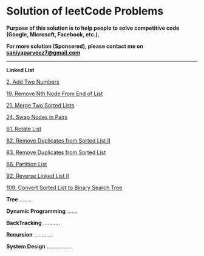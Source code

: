 # Solution of leetCode Problems

**Purpose of this solution is to help people to solve competitive code (Google, Microsoft, Facebook, etc.).**

**For more solution (Sponsered), please contact me on saniyaparveez7@gmail.com**

________________________________________________________________________________

**Linked List**

[2. Add Two Numbers](https://github.com/saniyaparveez/leetCodeSolution/blob/main/LinkedList/addTwoNumbers.py)

[19. Remove Nth Node From End of List](https://github.com/saniyaparveez/leetCodeSolution/blob/main/LinkedList/removeNthFromEnd.py)

[21. Merge Two Sorted Lists](https://github.com/saniyaparveez/leetCodeSolution/blob/main/LinkedList/removeNthFromEnd.py)

[24. Swap Nodes in Pairs](https://github.com/saniyaparveez/leetCodeSolution/blob/main/LinkedList/swapNodesInPairs.py)

[61. Rotate List](https://github.com/saniyaparveez/leetCodeSolution/blob/main/LinkedList/rotateList.py)

[82. Remove Duplicates from Sorted List II](https://github.com/saniyaparveez/leetCodeSolution/blob/main/LinkedList/removeDuplicatesfromSortedListII.py)

[83. Remove Duplicates from Sorted List](https://github.com/saniyaparveez/leetCodeSolution/blob/main/LinkedList/removeDuplicatesFromSortedList.py)

[86. Partition List](https://github.com/saniyaparveez/leetCodeSolution/blob/main/LinkedList/partitionList.py)

[92. Reverse Linked List II](https://github.com/saniyaparveez/leetCodeSolution/blob/main/LinkedList/reverseLinkedListII.py)

[109. Convert Sorted List to Binary Search Tree](https://github.com/saniyaparveez/leetCodeSolution/blob/main/LinkedList/convertSortedListToBinaryTree.py)

**Tree**
........

**Dynamic Programming**
.......

**BackTracking**
...........

**Recursion**
.............

**System Design**
.................
